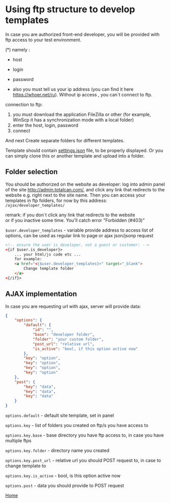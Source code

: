 
# Using ftp structure to develop templates

In case you are authorized front-end developer, you will be provided with ftp access to your test environment.


(*) 
namely :
- host
- login
- password

- also you must tell us your ip address (you can find it here https://whoer.net/ru). Without ip access , you can`t connect to ftp.

connection to ftp:
1) you must download the application FileZilla or other (for example, WinScp it has a synchronization mode with a local folder)
2) enter the host, login, password
3) connect

And next 
Create separate folders for different templates.

Template should contain [settings.json](../settings/settings.md) file, to be properly displayed.
Or you can simply clone this or another template and upload into a folder.


## Folder selection

You should be authorized on the website as developer: log into admin panel of the site http://admin.totalcan.com/,
and click any link that redirects to the website e.g. right next to the site name.
Then you can access your templates in ftp folders, for now by this address: `/ajax/developer_templates/`

remark: 
if you don`t click any link that redirects to the website  
or 
if you inactive some time.
You'll catch error "Forbidden (#403)"

`$user.developer_templates` - variable provide address to access list of options, can be used as regular link to page or ajax json/jsonp request

```html
<!-- ensure the user is developer, not a guest or customer: -->
<{if $user.is_developer}>
    ... your html/js code etc ...
    for example:
    <a href="<{$user.developer_templates}>" target="_blank">
        Change template folder
    </a>
<{/if}>
```


## AJAX implementation

In case you are requesting url with ajax, server will provide data:

```json
{
    "options": {
        "dafault": {
            "id": "",
            "base": "developer folder",
            "folder": "your custom folder",
            "post_url": "relative url",
            "is_active": "bool, if this option active now"
        },
        "key": "option",
        "key": "option",
        "key": "option",
        "key": "option"
    },
    "post": {
        "key": "data",
        "key": "data",
        "key": "data"
    }
}
```


`options.default` - default site template, set in panel

`options.key` - list of folders you created on ftp/s you have access to

`options.key.base` - base directory you have ftp access to, in case you have multiple ftps

`options.key.folder` - directory name you created

`options.key.post_url` - relative url you should POST request to, in case to change template to

`options.key.is_active` - bool, is this option active now

`options.post` - data you should provide to POST request


[Home](../index.md)
